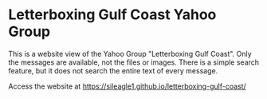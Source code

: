 # Letterboxing Gulf Coast Yahoo Group

This is a website view of the Yahoo Group "Letterboxing Gulf Coast".
Only the messages are available, not the files or images.
There is a simple search feature, but it does not search the entire text of every message.

Access the website at https://sileagle1.github.io/letterboxing-gulf-coast/
